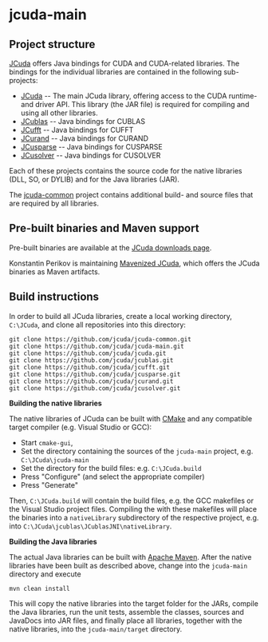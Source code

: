 # jcuda-main


Project structure
-----------------

[JCuda](http://jcuda.org/) offers Java bindings for CUDA and CUDA-related 
libraries. The bindings for the individual libraries are contained in the
following sub-projects:

* [JCuda](https://github.com/jcuda/jcuda) -- The main JCuda library, offering
access to the CUDA runtime- and driver API. This library (the JAR file) is
required for compiling and using all other libraries.
* [JCublas](https://github.com/jcuda/jcublas) -- Java bindings for CUBLAS
* [JCufft](https://github.com/jcuda/jcufft) -- Java bindings for CUFFT
* [JCurand](https://github.com/jcuda/jcurand) -- Java bindings for CURAND
* [JCusparse](https://github.com/jcuda/jcusparse) -- Java bindings for CUSPARSE
* [JCusolver](https://github.com/jcuda/jcusolver) -- Java bindings for CUSOLVER

Each of these projects contains the source code for the native libraries
(DLL, SO, or DYLIB) and for the Java libraries (JAR). 

The [jcuda-common](https://github.com/jcuda/jcuda-common) project contains
additional build- and source files that are required by all libraries.


Pre-built binaries and Maven support 
------------------

Pre-built binaries are available at the 
[JCuda downloads page](http://www.jcuda.org/downloads/downloads.html).

Konstantin Perikov is maintaining 
[Mavenized JCuda](https://github.com/MysterionRise/mavenized-jcuda),
which offers the JCuda binaries as Maven artifacts.  



Build instructions
------------------
 
In order to build all JCuda libraries, create a local working directory,
`C:\JCuda`, and clone all repositories into this directory: 

    git clone https://github.com/jcuda/jcuda-common.git
    git clone https://github.com/jcuda/jcuda-main.git
    git clone https://github.com/jcuda/jcuda.git
    git clone https://github.com/jcuda/jcublas.git
    git clone https://github.com/jcuda/jcufft.git
    git clone https://github.com/jcuda/jcusparse.git
    git clone https://github.com/jcuda/jcurand.git
    git clone https://github.com/jcuda/jcusolver.git


**Building the native libraries**

The native libraries of JCuda can be built with [CMake](http://www.cmake.org/)
and any compatible target compiler (e.g. Visual Studio or GCC):

* Start `cmake-gui`,
* Set the directory containing the sources of the `jcuda-main` project, e.g. `C:\JCuda\jcuda-main`
* Set the directory for the build files: e.g. `C:\JCuda.build`
* Press "Configure" (and select the appropriate compiler)
* Press "Generate"

Then, `C:\JCuda.build` will contain the build files, e.g. the
GCC makefiles or the Visual Studio project files. Compiling the
with these makefiles will place the binaries into a `nativeLibrary`
subdirectory of the respective project, e.g. into 
`C:\JCuda\jcublas\JCublasJNI\nativeLibrary`.


**Building the Java libraries**

The actual Java libraries can be built with 
[Apache Maven](https://maven.apache.org/). After the native libraries
have been built as described above, change into the `jcuda-main` directory
and execute 

    mvn clean install

This will copy the native libraries into the target folder for the 
JARs, compile the Java libraries, run the unit tests, assemble the 
classes, sources and JavaDocs into JAR files, and finally place all 
libraries, together with the native libraries, into the 
`jcuda-main/target` directory.




